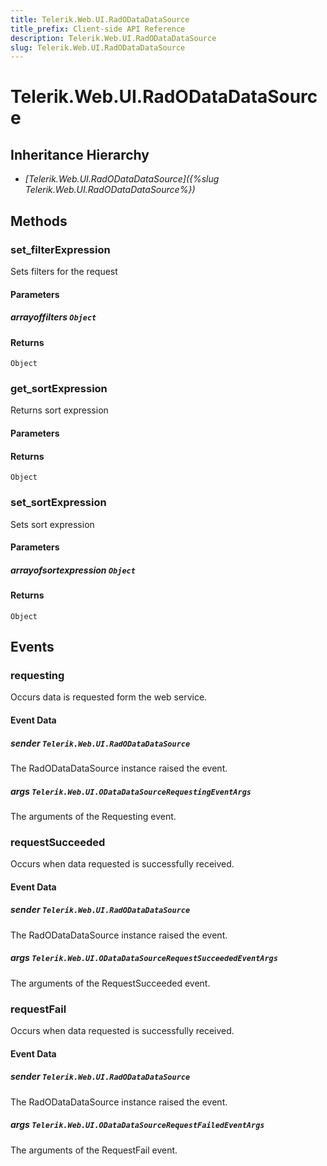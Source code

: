 ```yaml
---
title: Telerik.Web.UI.RadODataDataSource
title_prefix: Client-side API Reference
description: Telerik.Web.UI.RadODataDataSource
slug: Telerik.Web.UI.RadODataDataSource
---
```


# Telerik.Web.UI.RadODataDataSource  

## Inheritance Hierarchy

* *[Telerik.Web.UI.RadODataDataSource]({%slug Telerik.Web.UI.RadODataDataSource%})*


## Methods

###  set_filterExpression

Sets filters for the request

#### Parameters

##### arrayoffilters `Object`

#### Returns

`Object` 

### get_sortExpression

Returns sort expression

#### Parameters

#### Returns

`Object` 

### set_sortExpression

Sets sort expression

#### Parameters

##### arrayofsortexpression `Object`

#### Returns

`Object` 


## Events

### requesting

Occurs data is requested form the web service. 

#### Event Data

##### sender `Telerik.Web.UI.RadODataDataSource`

The RadODataDataSource instance raised the event.

##### args `Telerik.Web.UI.ODataDataSourceRequestingEventArgs`

The arguments of the Requesting event.

### requestSucceeded

Occurs when data requested is successfully received.

#### Event Data

##### sender `Telerik.Web.UI.RadODataDataSource`

The RadODataDataSource instance raised the event.

##### args `Telerik.Web.UI.ODataDataSourceRequestSucceededEventArgs`

The arguments of the RequestSucceeded event.

### requestFail

Occurs when data requested is successfully received.

#### Event Data

##### sender `Telerik.Web.UI.RadODataDataSource`

The RadODataDataSource instance raised the event.

##### args `Telerik.Web.UI.ODataDataSourceRequestFailedEventArgs`

The arguments of the RequestFail event.

